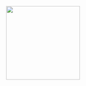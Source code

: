 <div id="header" align="center">
  <img src="https://media.giphy.com/media/l0Hlw1wlzvxTvxiZG/giphy.gif?cid=790b7611vnygreoqkivpm28q2cf5nziesqncjb1f8x1msc5c&ep=v1_gifs_search&rid=giphy.gif&ct=g" width="200"/>
</div>
